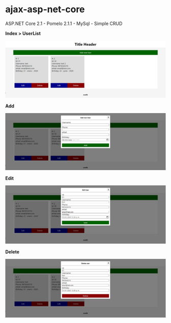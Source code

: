 # ajax-asp-net-core

ASP.NET Core 2.1 - Pomelo 2.1.1 - MySql - Simple CRUD


**Index > UserList**

![Index - UserList](https://github.com/ovatlh/ajax-asp-net-core/blob/master/dbApp/index%20-%20userlist.JPG)


**Add**

![Add](https://github.com/ovatlh/ajax-asp-net-core/blob/master/dbApp/add.JPG)


**Edit**

![Edit](https://github.com/ovatlh/ajax-asp-net-core/blob/master/dbApp/edit.JPG)


**Delete**

![Delete](https://github.com/ovatlh/ajax-asp-net-core/blob/master/dbApp/delete.JPG)
